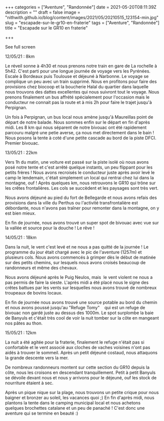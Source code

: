 +++
categories = ["Aventure", "Randonnée"]
date = 2021-05-20T08:11:39Z
description = ""
draft = false
image = "nithwith.github.io/blog/content/images/2021/05/20210515_123154-min.jpg"
slug = "escapade-sur-le-gr10-en-fraterie"
tags = ["Aventure", "Randonnée"]
title = "Escapade sur le GR10 en fraterie"

+++


See full screen


12/05/21 : 8km

Le réveil sonne à 4h30 et nous prenons notre train en gare de La rochelle à 5h42. C'est parti pour une longue journée de voyage vers les Pyrénées. Escale à Bordeaux puis Toulouse et déjeuné à Narbonne. Le voyage se complique un peu avec un train supprimé. Nous en profitons pour faire des provisions chez biocoop et la boucherie Halal du quartier dans laquelle nous trouvons des dattes excellentes qui nous suivront tout le voyage. Nous prenons finalement un bus affrété spécialement pour l'occasion mais le conducteur ne connait pas la route et à mis 2h pour faire le trajet jusqu'à Perpignan.

Un fois à Perpignan, un bus local nous amène jusqu'à Maureillas point de départ de notre balade. Nous sommes enfin sur le départ en fin d'après midi. Les 8 km qui nous séparent de notre bivouac ont été rapidement parcouru malgré une petie averse, ça nous met directement dans le bain ! Nous posons la tente à coté d'une petite cascade au bord de la piste DFCI. Premier bivouac.


13/05/21 : 22km

Vers 1h du matin, une voiture est passé sur la piste isolé où nous avons posé notre tente et c'est arrêté quelque instants, un peu flippant pour les petits frères ! Nous avons recroisés le conducteur juste après avoir levé le camp le lendemain, c'était simplement un local qui rentrai chez lui dans la montagne, ouf ! Après quelques km, nous retrouvons le GR10 qui trône sur les crêtes frontalières. Les cols se succèdent et les paysages sont très vert.

Nous avons déjeuné au pied du fort de Bellegarde et nous avons refais des provisions dans la ville du Perthus ou l'activité transfrontalière est débordante, nous n'avons pas traîner pour remonter dans la montagne, on y est bien mieux.

En fin de journée, nous avons trouvé un super spot de bivouac avec vue sur la vallée et source pour la douche ! Le rêve !


14/05/21 : 18km

Dans la nuit, le vent c'est levé et ne nous a pas quitté de la journée ! Le programme du jour était chargé avec le pic de l'aventure (1257m) et plusieurs cols. Nous avons commencés à grimper dès le début de matinée sur des petits chemins, sur lesquels nous avons croisés beaucoup de randonneurs et même des chevaux.

Nous avons déjeuné après le Puig Neulos, mais  le vent violent ne nous a pas permis de faire la sieste. L'après midi a été placé nous le signe des crêtes battues par les vents sur lesquelles nous avons trouvé de nombreux troupeaux de bovins locaux.

En fin de journée nous avons trouvé une source potable au bord du chemin et nous avons poussé jusqu'au "Refuge Tomy"    qui est un refuge de bivouac non gardé juste au dessus des 1000m. Le spot surplombe la baie de Banyuls et c'était très cool de voir la nuit tomber sur la côte en mangeant nos pâtes au thon.


15/05/21 : 12km

La nuit a été agitée pour la fraterie, finalement le refuge n'était pas si confortable et le vent associé aux cloches de vaches voisines n'ont pas aidés à trouver le sommeil. Après un petit déjeuné costaud, nous attaquons la grande descente vers la mer.

De nombreux randonneurs montent sur cette section du GR10 depuis la côte, nous les croisons en descendant tranquillement. Petit à petit Banyuls se dévoile devant nous et nous y arrivons pour le déjeuné, ouf les stock de nourriture étaient à sec.

Après un pique nique sur la plage, nous trouvons un petite crique pour nous baigner et bronzer au soleil, les vacances quoi ;) En fin d'après midi, nous plantons la tente dans le camping municipal local et nous achetons quelques brochettes catalane et un peu de panaché ! C'est donc une aventure qui se termine en beauté :)


